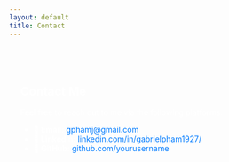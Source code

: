 ```yaml
---
layout: default
title: Contact
---
```


<section style="color: white; text-align: left; padding: 40px 20px; max-width: 800px; margin: auto;">

<h1>Contact Me</h1>

<p>Feel free to reach out to me via the following platforms:</p>

<ul>
    <li>📧 <strong>Email:</strong> <a href="mailto:gphamj@gmail.com" style="color: #007bff; text-decoration: none;">gphamj@gmail.com</a></li>
    <li>🔗 <strong>LinkedIn:</strong> <a href="https://www.linkedin.com/in/gabrielpham1927/" style="color: #007bff; text-decoration: none;">linkedin.com/in/gabrielpham1927/</a></li>
    <li>🐙 <strong>GitHub:</strong> <a href="https://github.com/yourusername" style="color: #007bff; text-decoration: none;">github.com/yourusername</a></li>
</ul>

</section>